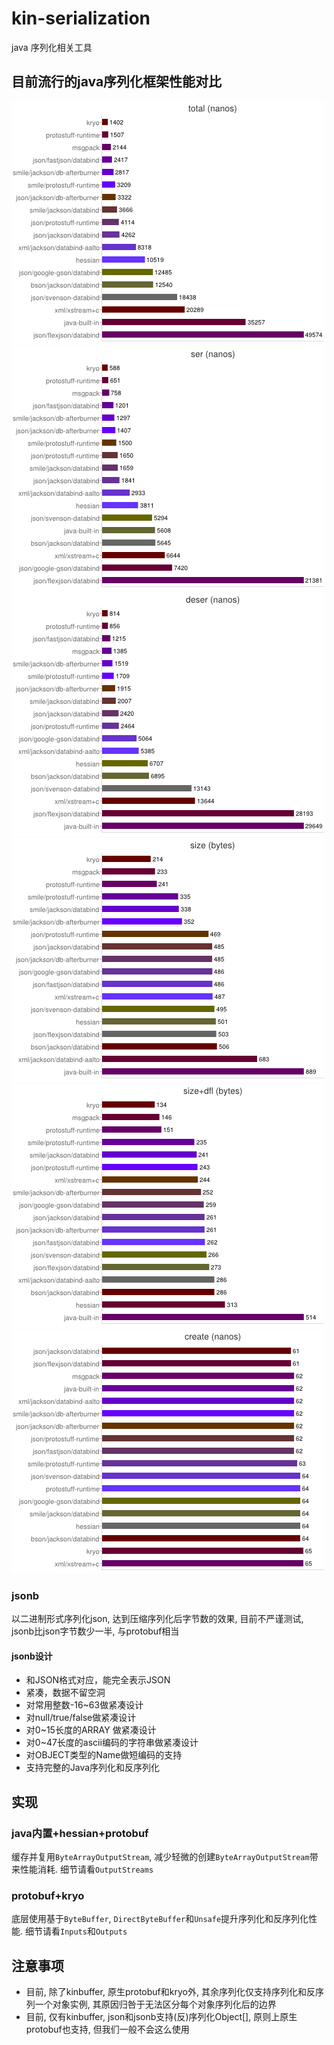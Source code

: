 # **kin-serialization**
java 序列化相关工具

## **目前流行的java序列化框架性能对比**
![](doc/performance/total.jpg)
![](doc/performance/serialize.jpg)
![](doc/performance/deserialize.jpg)
![](doc/performance/size.jpg)
![](doc/performance/size+dfl.jpg)
![](doc/performance/create.jpg)

### jsonb
以二进制形式序列化json, 达到压缩序列化后字节数的效果, 目前不严谨测试, jsonb比json字节数少一半, 与protobuf相当

#### jsonb设计
* 和JSON格式对应，能完全表示JSON
* 紧凑，数据不留空洞
* 对常用整数-16~63做紧凑设计
* 对null/true/false做紧凑设计
* 对0~15长度的ARRAY 做紧凑设计
* 对0~47长度的ascii编码的字符串做紧凑设计
* 对OBJECT类型的Name做短编码的支持
* 支持完整的Java序列化和反序列化

## **实现**
### **java内置+hessian+protobuf**
缓存并复用`ByteArrayOutputStream`, 减少轻微的创建`ByteArrayOutputStream`带来性能消耗. 细节请看`OutputStreams`

### **protobuf+kryo**
底层使用基于`ByteBuffer`, `DirectByteBuffer`和`Unsafe`提升序列化和反序列化性能. 细节请看`Inputs`和`Outputs`

## **注意事项**
* 目前, 除了kinbuffer, 原生protobuf和kryo外, 其余序列化仅支持序列化和反序列一个对象实例, 其原因归咎于无法区分每个对象序列化后的边界
* 目前, 仅有kinbuffer, json和jsonb支持(反)序列化Object[], 原则上原生protobuf也支持, 但我们一般不会这么使用